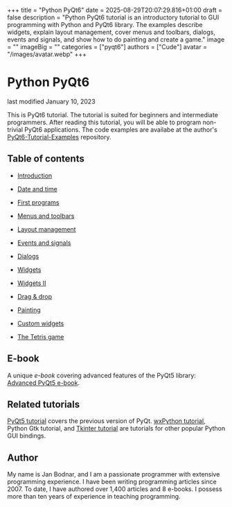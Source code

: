 +++
title = "Python PyQt6"
date = 2025-08-29T20:07:29.816+01:00
draft = false
description = "Python PyQt6 tutorial is an introductory tutorial to GUI programming with Python and PyQt6 library. The examples describe widgets, explain layout management, cover menus and toolbars, dialogs, events and signals, and show how to do painting and create a game."
image = ""
imageBig = ""
categories = ["pyqt6"]
authors = ["Cude"]
avatar = "/images/avatar.webp"
+++

# Python PyQt6

last modified January 10, 2023

This is PyQt6 tutorial. The tutorial is suited for beginners and intermediate
programmers. After reading this tutorial, you will be able to program
non-trivial PyQt6 applications. The code examples are availabe at the author's 
[PyQt6-Tutorial-Examples](https://github.com/janbodnar/PyQt6-Tutorial-Examples) repository.

## Table of contents

  - [Introduction](introduction/)

  - [Date and time](datetime/)

  - [First programs](firstprograms/)

  - [Menus and toolbars](menustoolbars/)

  - [Layout management](layout/)

  - [Events and signals](eventssignals/)

  - [Dialogs](dialogs/)

  - [Widgets](widgets/)

  - [Widgets II](widgets2/)

  - [Drag &amp; drop](dragdrop/)

  - [Painting](painting/)

  - [Custom widgets](customwidgets/)

  - [The Tetris game](tetris/)

## E-book

A unique *e-book* covering advanced 
features of the PyQt5 library: [Advanced PyQt5 e-book](/ebooks/advancedpyqt5/).

## Related tutorials

[PyQt5 tutorial](/gui/pyqt5/) covers the previous version of PyQt.
[wxPython tutorial](/wxpython/), Python Gtk
tutorial, and [Tkinter tutorial](/tkinter/) are tutorials for
other popular Python GUI bindings. 

## Author

My name is Jan Bodnar, and I am a passionate programmer with extensive
programming experience. I have been writing programming articles since 2007.
To date, I have authored over 1,400 articles and 8 e-books. I possess more
than ten years of experience in teaching programming.